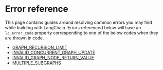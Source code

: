 # Error reference

This page contains guides around resolving common errors you may find while building with LangChain.
Errors referenced below will have an `lc_error_code` property corresponding to one of the below codes when they are thrown in code.

- [GRAPH_RECURSION_LIMIT](/langgraph/troubleshooting/errors/GRAPH_RECURSION_LIMIT)
- [INVALID_CONCURRENT_GRAPH_UPDATE](/langgraph/troubleshooting/errors/INVALID_CONCURRENT_GRAPH_UPDATE)
- [INVALID_GRAPH_NODE_RETURN_VALUE](/langgraph/troubleshooting/errors/INVALID_GRAPH_NODE_RETURN_VALUE)
- [MULTIPLE_SUBGRAPHS](/langgraph/troubleshooting/errors/MULTIPLE_SUBGRAPHS)
